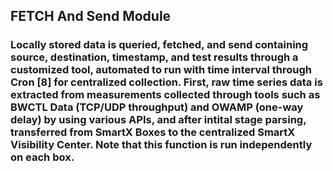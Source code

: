 ## FETCH And Send Module

### Locally stored data is queried, fetched, and send containing source, destination, timestamp, and test results through a customized tool, automated to run with time interval through Cron [8] for centralized collection. First, raw time series data is extracted from measurements collected through tools such as BWCTL Data (TCP/UDP throughput)  and OWAMP (one-way delay) by using various APIs, and after intital stage parsing, transferred from SmartX Boxes to the centralized SmartX Visibility Center. Note that this function is run independently on each box.  
